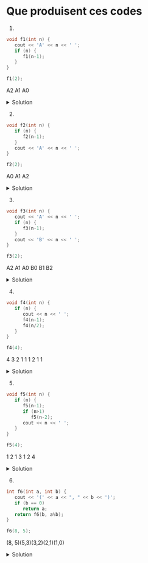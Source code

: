 # Que produisent ces codes

<!-- ----------------------------- -->
1)

~~~cpp
void f1(int n) {
   cout << 'A' << n << ' ';
   if (n) {
      f1(n-1);
   }
}

f1(2);
~~~
A2 A1 A0

<details>
<summary>Solution</summary>

~~~
A2 A1 A0
~~~
</details>

<!-- ----------------------------- -->
2)

~~~cpp
void f2(int n) {
   if (n) {
      f2(n-1);
   }
   cout << 'A' << n << ' ';
}

f2(2);
~~~
A0 A1 A2

<details>
<summary>Solution</summary>

~~~
A0 A1 A2
~~~
</details>

<!-- ----------------------------- -->
3)

~~~cpp
void f3(int n) {
   cout << 'A' << n << ' ';
   if (n) {
      f3(n-1);
   }
   cout << 'B' << n << ' ';
}

f3(2);
~~~
A2 A1 A0 B0 B1 B2
<details>
<summary>Solution</summary>

~~~
A2 A1 A0 B0 B1 B2
~~~
</details>

<!-- ----------------------------- -->
4)

~~~cpp
void f4(int n) {
   if (n) {
      cout << n << ' ';
      f4(n-1);
      f4(n/2);
   }
}

f4(4);
~~~
4 3 2 1 1 1 2 1 1
<details>
<summary>Solution</summary>

~~~
4 3 2 1 1 1 2 1 1
~~~
</details>

<!-- ----------------------------- -->
5)

~~~cpp
void f5(int n) {
   if (n) {
      f5(n-1);
      if (n>1)
         f5(n-2);
      cout << n << ' ';
   }
}

f5(4);
~~~
1 2 1 3 1 2 4
<details>
<summary>Solution</summary>

~~~
1 2 1 3 1 2 4
~~~
</details>

<!-- ----------------------------- -->
6)

~~~cpp
int f6(int a, int b) {
   cout << '(' << a << ", " << b << ')';
   if (b == 0)
      return a;
   return f6(b, a%b);
}

f6(8, 5);
~~~
(8, 5)(5,3)(3,2)(2,1)(1,0)
<details>
<summary>Solution</summary>

~~~
(8, 5)(5, 3)(3, 2)(2, 1)(1, 0)
~~~
</details>
